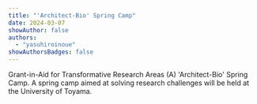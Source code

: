 ```yaml
---
title: "'Architect-Bio' Spring Camp"
date: 2024-03-07
showAuthor: false
authors:
  - "yasuhiroinoue"
showAuthorsBadges: false
---
```


Grant-in-Aid for Transformative Research Areas (A) 'Architect-Bio' Spring Camp. A spring camp aimed at solving research challenges will be held at the University of Toyama.
